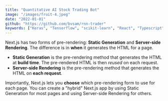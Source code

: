 ```yaml
---
title: "Quantitative AI Stock Trading Bot"
image: "/images/fruit-4.jpeg"
date: "2022-01-01"
github: "https://github.com/bvsam/rnn-trader"
keywords: ["Keras", "Tensorflow", "scikit-learn", "React", "Typescript"]
---
```


Next.js has two forms of pre-rendering: **Static Generation** and **Server-side Rendering**. The difference is in **when** it generates the HTML for a page.

- **Static Generation** is the pre-rendering method that generates the HTML at **build time**. The pre-rendered HTML is then _reused_ on each request.
- **Server-side Rendering** is the pre-rendering method that generates the HTML on **each request**.

Importantly, Next.js lets you **choose** which pre-rendering form to use for each page. You can create a "hybrid" Next.js app by using Static Generation for most pages and using Server-side Rendering for others.
